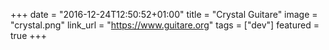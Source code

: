 +++
date = "2016-12-24T12:50:52+01:00"
title = "Crystal Guitare"
image = "crystal.png"
link_url = "https://www.guitare.org"
tags = ["dev"]
featured = true
+++